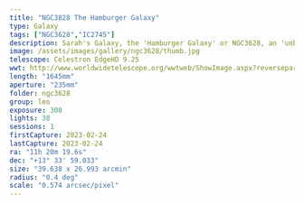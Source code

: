 ```yaml
---
title: "NGC3828 The Hamburger Galaxy"
type: Galaxy
tags: ["NGC3628","IC2745"]
description: Sarah's Galaxy, the 'Hamburger Galaxy' or NGC3628, an 'unbarred' spiral galaxy (there is not a spiral arm that passes through the core). Note the distinct band of dust that surrounds it and accents the edges. It is also part of the Leo Triplet.
image: /assets/images/gallery/ngc3628/thumb.jpg
telescope: Celestron EdgeHD 9.25
wwt: http://www.worldwidetelescope.org/wwtweb/ShowImage.aspx?reverseparity=False&scale=0.573903&name=ngc3628.jpg&imageurl=https://deepskyworkflows.com/assets/images/gallery/ngc3628/ngc3628.jpg&credits=Jeremy+Likness+at+DeepSkyWorkflows.com&creditsUrl=https://deepskyworkflows.com/&ra=170.295555&dec=13.642075&x=3369.1&y=919.1&rotation=0.80&thumb=https://deepskyworkflows.com/assets/images/gallery/ngc3628/thumb.jpg
length: "1645mm"
aperture: "235mm"
folder: ngc3628
group: leo
exposure: 300 
lights: 38
sessions: 1
firstCapture: 2023-02-24 
lastCapture: 2023-02-24
ra: "11h 20m 19.6s"
dec: "+13° 33' 59.033"
size: "39.638 x 26.993 arcmin"
radius: "0.4 deg"
scale: "0.574 arcsec/pixel"
---
```

